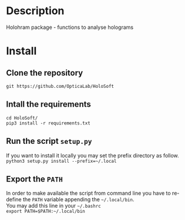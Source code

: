 # Description

Holohram package - functions to analyse holograms

# Install 

## Clone the repository

`git https://github.com/OpticaLab/HoloSoft`

## Intall the requirements

`cd HoloSoft/` <br/>
`pip3 install -r requirements.txt`

## Run the script `setup.py`

If you want to install it locally you may set the prefix directory as follow. <br/>
`python3 setup.py install --prefix=~/.local`

## Export the `PATH`

In order to make available the script from command line you have to re-define the `PATH` variable appending the `~/.local/bin`.  <br/>
You may add this line in your `~/.bashrc`  <br/>
`export PATH=$PATH:~/.local/bin`


